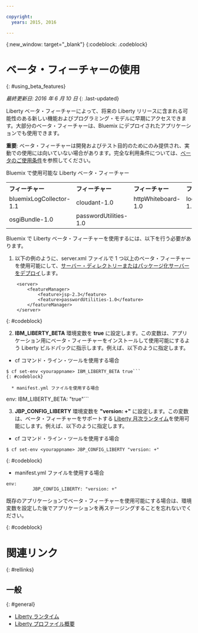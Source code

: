 ```yaml
---

copyright:
  years: 2015, 2016

---
```


{:new_window: target="_blank"}
{:codeblock: .codeblock}

# ベータ・フィーチャーの使用
{: #using_beta_features}

*最終更新日: 2016 年 6 月 10 日*
{: .last-updated}

Liberty ベータ・フィーチャーによって、将来の Liberty リリースに含まれる可能性のある新しい機能およびプログラミング・モデルに早期にアクセスできます。大部分のベータ・フィーチャーは、Bluemix にデプロイされたアプリケーションでも使用できます。

**重要**: ベータ・フィーチャーは開発およびテスト目的のためにのみ提供され、実動での使用には向いていない場合があります。完全な利用条件については、[ベータのご使用条件](http://public.dhe.ibm.com/ibmdl/export/pub/software/websphere/wasdev/downloads/wlp/beta/lafiles/en.html)を参照してください。

Bluemix で使用可能な Liberty ベータ・フィーチャー
<table>
<tr>
<th align="left">フィーチャー</th>
<th align="left">フィーチャー</th>
<th align="left">フィーチャー</th>
<th align="left">フィーチャー</th>
</tr>

<tr>
<td>bluemixLogCollector-1.1</td>
<td>cloudant-1.0</td>
<td>httpWhiteboard-1.0</td>
<td>logstashCollector-1.1</td>
</tr>

<tr>
<td>osgiBundle-1.0</td>
<td>passwordUtilities-1.0</td>
<td></td>
<td></td>
<td></td>
</tr>

</table>

Bluemix で Liberty ベータ・フィーチャーを使用するには、以下を行う必要があります。

1. 以下の例のように、server.xml ファイルで 1 つ以上のベータ・フィーチャーを使用可能にして、[サーバー・ディレクトリーまたはパッケージ化サーバーをデプロイ](optionsForPushing.html)します。

```
    <server>
        <featureManager>
            <feature>jsp-2.3</feature>
            <feature>passwordUtilities-1.0</feature>
        </featureManager>
    </server>
```
{: #codeblock}

2.  **IBM_LIBERTY_BETA** 環境変数を **true** に設定します。この変数は、アプリケーション用にベータ・フィーチャーをインストールして使用可能にするよう Liberty ビルドパックに指示します。例えば、以下のように指定します。
  * cf コマンド・ライン・ツールを使用する場合
```
$ cf set-env <yourappname> IBM_LIBERTY_BETA true```
{: #codeblock}

  * manifest.yml ファイルを使用する場合
```
env:
          IBM_LIBERTY_BETA: "true"```

3. **JBP_CONFIG_LIBERTY** 環境変数を **"version: +"** に設定します。この変数は、ベータ・フィーチャーをサポートする [Liberty 月次ランタイム](buildpackDefaults.html#liberty_versions)を使用可能にします。例えば、以下のように指定します。
  * cf コマンド・ライン・ツールを使用する場合
```
$ cf set-env <yourappname> JBP_CONFIG_LIBERTY "version: +"
```
{: #codeblock}

  * manifest.yml ファイルを使用する場合
```
env:
          JBP_CONFIG_LIBERTY: "version: +"
```

既存のアプリケーションでベータ・フィーチャーを使用可能にする場合は、環境変数を設定した後でアプリケーションを再ステージングすることを忘れないでください。

{: #codeblock}

# 関連リンク
{: #rellinks}
## 一般
{: #general}
* [Liberty ランタイム](index.html)
* [Liberty プロファイル概要](http://www-01.ibm.com/support/knowledgecenter/SSAW57_8.5.5/com.ibm.websphere.wlp.nd.doc/ae/cwlp_about.html)
